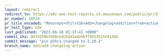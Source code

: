 ```yaml
---
layout: redirect
redirect_to: https://a8c-woo-test-reports.s3.amazonaws.com/public/pr/38510/e2e/index.html
pr_number: 38510
pr_title_encoded: "Monorepo+Utils%3A+Add+changelog+addition+from+actions"
pr_test_type: e2e
last_published: "2023-06-16 01:37:41 +0000"
commit_sha: 8433250b7d00cedcb3d3ada9bff901352fe413b8
commit_message: "pin phhcs-changed to 2.10.2"
branch_name: add/add-changelog-action
---
```

